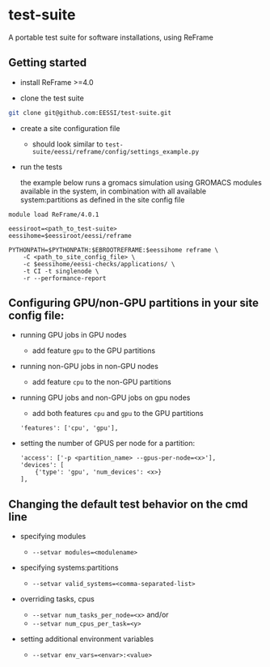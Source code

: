 # test-suite
A portable test suite for software installations, using ReFrame

## Getting started

- install ReFrame >=4.0

- clone the test suite

```bash
git clone git@github.com:EESSI/test-suite.git
```

- create a site configuration file

    - should look similar to `test-suite/eessi/reframe/config/settings_example.py`

- run the tests

    the example below runs a gromacs simulation using GROMACS modules available in the system,
    in combination with all available system:partitions as defined in the site config file

```
module load ReFrame/4.0.1

eessiroot=<path_to_test-suite>
eessihome=$eessiroot/eessi/reframe

PYTHONPATH=$PYTHONPATH:$EBROOTREFRAME:$eessihome reframe \
    -C <path_to_site_config_file> \
    -c $eessihome/eessi-checks/applications/ \
    -t CI -t singlenode \
    -r --performance-report
```

## Configuring GPU/non-GPU partitions in your site config file:

- running GPU jobs in GPU nodes
    - add feature `gpu` to the GPU partitions

- running non-GPU jobs in non-GPU nodes
    - add feature `cpu` to the non-GPU partitions

- running GPU jobs and non-GPU jobs on gpu nodes
    - add both features `cpu` and `gpu` to the GPU partitions
    ```
    'features': ['cpu', 'gpu'],
    ```

- setting the number of GPUS per node for a partition:
    ```
    'access': ['-p <partition_name> --gpus-per-node=<x>'],
    'devices': [
        {'type': 'gpu', 'num_devices': <x>}
    ],
    ```

## Changing the default test behavior on the cmd line

- specifying modules
    - `--setvar modules=<modulename>`

- specifying systems:partitions
    - `--setvar valid_systems=<comma-separated-list>`

- overriding tasks, cpus
    - `--setvar num_tasks_per_node=<x>` and/or
    - `--setvar num_cpus_per_task=<y>`

- setting additional environment variables
    - `--setvar env_vars=<envar>:<value>`

